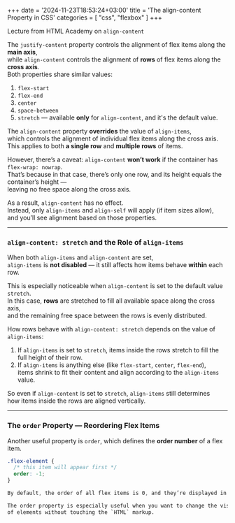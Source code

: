 +++
date = '2024-11-23T18:53:24+03:00'
title = 'The align-content Property in CSS'
categories = [ "css", "flexbox" ]
+++

Lecture from HTML Academy on `align-content`

The `justify-content` property controls the alignment of flex items along the **main axis**,  
while `align-content` controls the alignment of **rows** of flex items along the **cross axis**.  
Both properties share similar values:

1. `flex-start`  
2. `flex-end`  
3. `center`  
4. `space-between`  
5. `stretch` — available **only** for `align-content`, and it's the default value.

The `align-content` property **overrides** the value of `align-items`,  
which controls the alignment of individual flex items along the cross axis.  
This applies to both **a single row** and **multiple rows** of items.

However, there’s a caveat: `align-content` **won’t work** if the container has `flex-wrap: nowrap`.  
That’s because in that case, there’s only one row, and its height equals the container’s height —  
leaving no free space along the cross axis.

As a result, `align-content` has no effect.  
Instead, only `align-items` and `align-self` will apply (if item sizes allow),  
and you’ll see alignment based on those properties.

---

### `align-content: stretch` and the Role of `align-items`

When both `align-items` and `align-content` are set,  
`align-items` is **not disabled** — it still affects how items behave **within** each row.

This is especially noticeable when `align-content` is set to the default value `stretch`.  
In this case, **rows** are stretched to fill all available space along the cross axis,  
and the remaining free space between the rows is evenly distributed.

How rows behave with `align-content: stretch` depends on the value of `align-items`:

1. If `align-items` is set to `stretch`, items inside the rows stretch to fill the full height of their row.  
2. If `align-items` is anything else (like `flex-start`, `center`, `flex-end`),  
   items shrink to fit their content and align according to the `align-items` value.

So even if `align-content` is set to `stretch`, `align-items` still determines  
how items inside the rows are aligned vertically.

---

### The `order` Property — Reordering Flex Items

Another useful property is `order`, which defines the **order number** of a flex item.

```css
.flex-element {
  /* this item will appear first */
  order: -1;
}

By default, the order of all flex items is 0, and they’re displayed in ascending order.

The order property is especially useful when you want to change the visual order
of elements without touching the `HTML` markup.